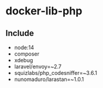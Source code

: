# docker-lib-php
## Include
* node:14
* composer
* xdebug
* laravel/envoy=~2.7
* squizlabs/php_codesniffer=~3.6.1
* nunomaduro/larastan=~1.0.1
